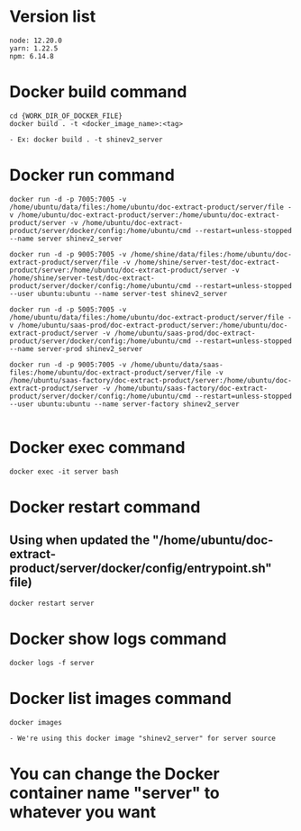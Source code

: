 # Version list

```
node: 12.20.0
yarn: 1.22.5
npm: 6.14.8
```

# Docker build command

```
cd {WORK_DIR_OF_DOCKER_FILE}
docker build . -t <docker_image_name>:<tag>

- Ex: docker build . -t shinev2_server
```

# Docker run command

```
docker run -d -p 7005:7005 -v /home/ubuntu/data/files:/home/ubuntu/doc-extract-product/server/file -v /home/ubuntu/doc-extract-product/server:/home/ubuntu/doc-extract-product/server -v /home/ubuntu/doc-extract-product/server/docker/config:/home/ubuntu/cmd --restart=unless-stopped --name server shinev2_server

docker run -d -p 9005:7005 -v /home/shine/data/files:/home/ubuntu/doc-extract-product/server/file -v /home/shine/server-test/doc-extract-product/server:/home/ubuntu/doc-extract-product/server -v /home/shine/server-test/doc-extract-product/server/docker/config:/home/ubuntu/cmd --restart=unless-stopped --user ubuntu:ubuntu --name server-test shinev2_server

docker run -d -p 5005:7005 -v /home/ubuntu/data/files:/home/ubuntu/doc-extract-product/server/file -v /home/ubuntu/saas-prod/doc-extract-product/server:/home/ubuntu/doc-extract-product/server -v /home/ubuntu/saas-prod/doc-extract-product/server/docker/config:/home/ubuntu/cmd --restart=unless-stopped --name server-prod shinev2_server

docker run -d -p 9005:7005 -v /home/ubuntu/data/saas-files:/home/ubuntu/doc-extract-product/server/file -v /home/ubuntu/saas-factory/doc-extract-product/server:/home/ubuntu/doc-extract-product/server -v /home/ubuntu/saas-factory/doc-extract-product/server/docker/config:/home/ubuntu/cmd --restart=unless-stopped --user ubuntu:ubuntu --name server-factory shinev2_server


```

# Docker exec command

```
docker exec -it server bash
```

# Docker restart command

## Using when updated the "/home/ubuntu/doc-extract-product/server/docker/config/entrypoint.sh" file)

```
docker restart server
```

# Docker show logs command

```
docker logs -f server
```

# Docker list images command

```
docker images

- We're using this docker image "shinev2_server" for server source
```

# You can change the Docker container name "server" to whatever you want
